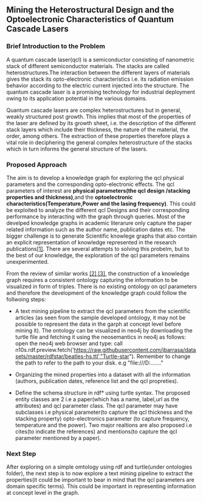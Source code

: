 ## Mining the Heterostructural Design and the Optoelectronic Characteristics of Quantum Cascade Lasers
### Brief Introduction to the Problem

A quantum cascade laser(qcl) is a semiconductor consisting of nanometric stack of different semiconductor materials. The stacks are called heterostructures.The interaction between the different layers of materials gives the stack its opto-electronic characteristics i.e. its radiation emission behavior according to the electric current injected into the structure. The quantum cascade laser is a promising technology for industrial deployment owing to its application potential in the various domains.

Quantum cascade lasers are complex heterostructures but in general, weakly structured post growth. This implies that most of the properties of the laser are defined by its growth sheet, i.e. the description of the different stack layers which include their thickness, the nature of the material, the order, among others. The extraction of these properties therefore plays a vital role in deciphering the general complex heterostructure of the stacks which in turn informs the general structure of the lasers.

### Proposed Approach
The aim is to develop a knowledge graph for exploring the qcl physical parameters and the corresponding opto-electronic effects. The qcl parameters of interest are **physical parameters(the qcl design /stacking properties and thickness)**,and the **optoelectronic characteristics(Temperature,Power and the lasing frequency)**.
This could be exploited to analyze the different qcl Designs and their corresponding performance by interacting with the graph through queries. Most of the develped knowledge graphs in academic literarure only capture the paper related information such as the author name, publication dates etc. The bigger challenge is to generate Scientific knowlege graphs that also contain an explicit representation of knowledge represented in the research publications[[1]](https://oro.open.ac.uk/61767/1/DL4KG_2019_paper_3%20%281%29.pdf). There are several attempts to solving this probelm, but to the best of our knowledge, the exploration of the qcl parameters remains unexperimented. 

From the review of similar works [[2]](https://arxiv.org/pdf/1807.08484),[[3]](https://hal.archives-ouvertes.fr/hal-02404153/file/ClaimsKG_A_knowledge_graph_of_annotated_claims.pdf), the construction of a knowledge graph requires a consistent ontology capturing  the information to be visualized in form of triples. There is no existing ontology on qcl parameters and therefore the development of the knowledge graph could follow the follwoing steps:

* A text mining pipeline to extract the qcl parameters from the scientific articles (as seen from the sample developed ontology, it may not be possible to represent the data in the garph at concept level before mining it). The ontology can be visualized in neo4j by downloading the turtle file and fetching it using the neosemantics in neo4j as follows: open the neo4j web browser and type: call n10s.rdf.preview.fetch('https://raw.githubusercontent.com/jbarrasa/datasets/master/rdfstar/beatles-hs.ttl',"Turtle-star"). Remember to change the path to refer to the path to your disk. e.g "file:///D:......."

* Organizing the mined properties into a dataset with all the information (authors, publication dates, reference list and the qcl propreties).

* Define the schema structure in rdf* using turtle syntax. The proposed entity classes are 2 i.e a paper(which has a name, label,url as the attributes) and qcl parameter class. The qcl parameter may have subclasses i.e physical parameter(to capture the qcl thickness and the stacking property) opto-electronics parameter (to capture frequency, temperature and the power). Two major realtions are also proposed i.e cites(to indicate the references) and mentions(to capture the qcl parameter mentioned by a paper). 
### Next Step
After exploring on a simple omtology using rdf and turtle(under ontologies folder), the next step is to now explore a text mining pipeline to extract the properties(it could be important to bear in mind that the qcl parameters are domain specific terms). This could be important in representing information at concept level in the graph.
